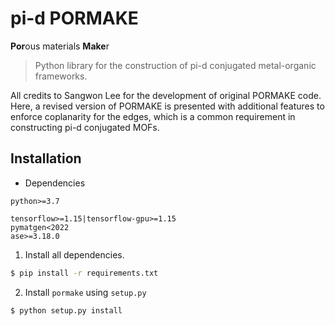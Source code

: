 # pi-d PORMAKE
**Por**ous materials **Make**r

> Python library for the construction of pi-d conjugated metal-organic frameworks.

All credits to Sangwon Lee for the development of original PORMAKE code. Here, a revised version of PORMAKE is presented with additional features to enforce coplanarity for the edges, which is a common requirement in constructing pi-d conjugated MOFs.

## Installation
* Dependencies

```
python>=3.7
```

```
tensorflow>=1.15|tensorflow-gpu>=1.15
pymatgen<2022
ase>=3.18.0
```

1. Install all dependencies.

```bash
$ pip install -r requirements.txt
```

2. Install `pormake` using `setup.py`

```bash
$ python setup.py install
```
